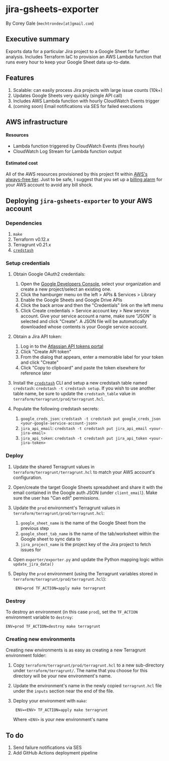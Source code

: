 # jira-gsheets-exporter

By Corey Gale (`mechtrondev[at]gmail.com`)

## Executive summary

Exports data for a particular Jira project to a Google Sheet for further analysis. Includes Terraform IaC to provision an AWS Lambda function that runs every hour to keep your Google Sheet data up-to-date.

## Features

1. Scalable: can easily process Jira projects with large issue counts (10k+)
1. Updates Google Sheets very quickly (single API call)
1. Includes AWS Lambda function with hourly CloudWatch Events trigger
1. (coming soon) Email notifications via SES for failed executions

## AWS infrastructure

#### Resources

- Lambda function triggered by CloudWatch Events (fires hourly)
- CloudWatch Log Stream for Lambda function output

#### Estimated cost

All of the AWS resources provisioned by this project fit within [AWS's always-free tier](https://aws.amazon.com/free/?all-free-tier.sort-by=item.additionalFields.SortRank&all-free-tier.sort-order=asc&awsf.Free%20Tier%20Types=tier%23always-free). Just to be safe, I suggest that you set up a [billing alarm](https://docs.aws.amazon.com/AmazonCloudWatch/latest/monitoring/monitor_estimated_charges_with_cloudwatch.html) for your AWS account to avoid any bill shock.

## Deploying `jira-gsheets-exporter` to your AWS account

### Dependencies

1. `make`
1. Terraform v0.12.x
1. Terragrunt v0.21.x
1. [`credstash`](https://github.com/fugue/credstash)

### Setup credentials

1. Obtain Google OAuth2 credentials:
	1. Open the [Google Developers Console](https://console.developers.google.com/project), select your organization and create a new project/select an existing one.
	1. Click the hamburger menu on the left > APIs & Services > Library
	1. Enable the Google Sheets and Google Drive APIs
	1. Click the back arrow and then the "Credentials" link on the left menu
	1. Click Create credentials > Service account key > New service account. Give your service account a name, make sure "JSON" is selected and click "Create". A JSON file will be automatically downloaded whose contents is your Google service account.

1. Obtain a Jira API token:
	1. Log in to the [Atlassian API tokens portal](https://id.atlassian.com/manage/api-tokens)
	1. Click "Create API token"
	1. From the dialog that appears, enter a memorable label for your token and click "Create"
	1. Click "Copy to clipboard" and paste the token elsewhere for reference later

1. Install the [`credstash`](https://github.com/fugue/credstash#setting-up-credstash) CLI and setup a new credstash table named `credstash`: `credstash -t credstash setup`. If you wish to use another table name, be sure to update the `credstash_table` value in `terraform/terragrunt/prod/terragrunt.hcl`.

1. Populate the following credstash secrets:
	1. `google_creds_json`: `credstash -t credstash put google_creds_json <your-google-service-account-json>`
	1. `jira_api_email`: `credstash -t credstash put jira_api_email <your-jira-email>`
	1. `jira_api_token`: `credstash -t credstash put jira_api_token <your-jira-token>`

### Deploy

1. Update the shared Terragrunt values in `terraform/terragrunt/terragrunt.hcl` to match your AWS account's configuration.
1. Open/create the target Google Sheets spreadsheet and share it with the email contained in the Google auth JSON (under `client_email`). Make sure the user has "Can edit" permissions.
1. Update the `prod` environment's Terragrunt values in `terraform/terragrunt/prod/terragrunt.hcl`:
	1. `google_sheet_name` is the name of the Google Sheet from the previous step
	1. `google_sheet_tab_name` is the name of the tab/worksheet within the Google sheet to sync data to
	1. `jira_project_name` is the project key of the Jira project to fetch issues for
1. Open `exporter/exporter.py` and update the Python mapping logic within `update_jira_data()`
1. Deploy the `prod` environment (using the Terragrunt variables stored in `terraform/terragrunt/prod/terragrunt.hcl`):

		ENV=prod TF_ACTION=apply make terragrunt

### Destroy

To destroy an environment (in this case `prod`), set the `TF_ACTION` environment variable to `destroy`:

	ENV=prod TF_ACTION=destroy make terragrunt

### Creating new environments

Creating new environments is as easy as creating a new Terragrunt environment folder:

1. Copy `terraform/terragrunt/prod/terragrunt.hcl` to a new sub-directory under `terraform/terragrunt/`. The name that you choose for this directory will be your new environment's name.
1. Update the environment's name in the newly copied `terragrunt.hcl` file under the `inputs` section near the end of the file.
1. Deploy your environment with `make`:

		ENV=<ENV> TF_ACTION=apply make terragrunt

	Where `<ENV>` is your new environment's name

## To do

1. Send failure notifications via SES
1. Add GitHub Actions deployment pipeline
